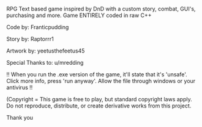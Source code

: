 RPG Text based game inspired by DnD with a custom story, combat, GUI's, purchasing and more.
Game ENTIRELY coded in raw C++

Code by:
 Franticpudding
 
Story by:
 Raptorrr1

Artwork by:
 yeetusthefeetus45


Special Thanks to: u/mredding

!! When you run the .exe version of the game, it'll state that it's 'unsafe'. Click more info, press 'run anyway'. Allow the file through windows or your antivirus !!

(Copyright = This game is free to play, but standard copyright laws apply. Do not reproduce, distribute, or create derivative works from this project.

Thank you
